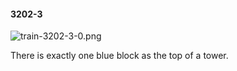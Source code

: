 #### 3202-3
![train-3202-3-0.png](https://github.com/lil-lab/nlvr/raw/master/nlvr/train/images/33/train-3202-3-0.png "train-3202-3-0.png")

There is exactly one blue block as the top of a tower.